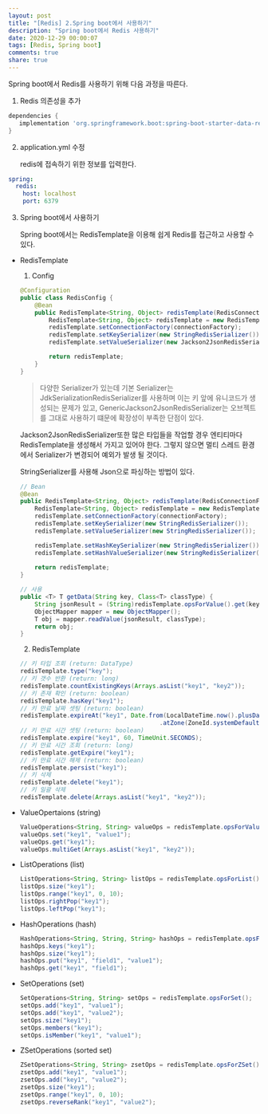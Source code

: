 ```yaml
---
layout: post
title: "[Redis] 2.Spring boot에서 사용하기"
description: "Spring boot에서 Redis 사용하기"
date: 2020-12-29 00:00:07
tags: [Redis, Spring boot]
comments: true
share: true
---
```


Spring boot에서 Redis를 사용하기 위해 다음 과정을 따른다.



1. Redis 의존성을 추가

```gradle
dependencies {
   implementation 'org.springframework.boot:spring-boot-starter-data-redis'
}
```

2. application.yml 수정

   redis에 접속하기 위한 정보를 입력한다.

```yml
spring:
  redis:
    host: localhost
    port: 6379
```

3. Spring boot에서 사용하기

   Spring boot에서는 RedisTemplate을 이용해 쉽게 Redis를 접근하고 사용할 수 있다.

- RedisTemplate

  1. Config

  ```java
  @Configuration
  public class RedisConfig {
      @Bean
      public RedisTemplate<String, Object> redisTemplate(RedisConnectionFactory connectionFactory) {
          RedisTemplate<String, Object> redisTemplate = new RedisTemplate<>();
          redisTemplate.setConnectionFactory(connectionFactory);
          redisTemplate.setKeySerializer(new StringRedisSerializer());
          redisTemplate.setValueSerializer(new Jackson2JsonRedisSerializer<>(String.class));
  
          return redisTemplate;
      }
  }
  ```

  > 다양한 Serializer가 있는데 기본 Serializer는 JdkSerializationRedisSerializer를 사용하며 이는 키 앞에 유니코드가 생성되는 문제가 있고, GenericJackson2JsonRedisSerializer는 오브젝트를 그대로 사용하기 떄문에 확장성이 부족한 단점이 있다.

  Jackson2JsonRedisSerializer또한 많은 타입들을 작업할 경우 엔티티마다 RedisTemplate을 생성해서 가지고 있어야 한다. 그렇지 않으면 멀티 스레드 환경에서 Serializer가 변경되어 예외가 발생 될 것이다.

  

  StringSerializer를 사용해 Json으로 파싱하는 방법이 있다.

  ```java
  // Bean
  @Bean
  public RedisTemplate<String, Object> redisTemplate(RedisConnectionFactory connectionFactory) {
      RedisTemplate<String, Object> redisTemplate = new RedisTemplate<>();
      redisTemplate.setConnectionFactory(connectionFactory);
      redisTemplate.setKeySerializer(new StringRedisSerializer());
      redisTemplate.setValueSerializer(new StringRedisSerializer());
  
      redisTemplate.setHashKeySerializer(new StringRedisSerializer());
      redisTemplate.setHashValueSerializer(new StringRedisSerializer());
      
      return redisTemplate;
  }
  
  // 사용
  public <T> T getData(String key, Class<T> classType) { 
      String jsonResult = (String)redisTemplate.opsForValue().get(key);
      ObjectMapper mapper = new ObjectMapper();
      T obj = mapper.readValue(jsonResult, classType);
      return obj;
  }
  ```

  

  2. RedisTemplate

  ```java
  // 키 타입 조회 (return: DataType)
  redisTemplate.type("key");
  // 키 갯수 반환 (return: long)
  redisTemplate.countExistingKeys(Arrays.asList("key1", "key2"));
  // 키 존재 확인 (return: boolean)
  redisTemplate.hasKey("key1");
  // 키 만료 날짜 셋팅 (return: boolean)
  redisTemplate.expireAt("key1", Date.from(LocalDateTime.now().plusDays(1L)
                                         .atZone(ZoneId.systemDefault()).toInstance()));
  // 키 만료 시간 셋팅 (return: boolean)
  redisTemplate.expire("key1", 60, TimeUnit.SECONDS);
  // 키 만료 시간 조회 (return: long)
  redisTemplate.getExpire("key1");
  // 키 만료 시간 해제 (return: boolean)
  redisTemplate.persist("key1");
  // 키 삭제
  redisTemplate.delete("key1");
  // 키 일괄 삭제
  redisTemplate.delete(Arrays.asList("key1", "key2"));
  ```

- ValueOpertaions (string)

  ```java
  ValueOperations<String, String> valueOps = redisTemplate.opsForValue();
  valueOps.set("key1", "value1");
  valueOps.get("key1");
  valueOps.multiGet(Arrays.asList("key1", "key2"));
  ```
  
- ListOperations (list)

  ```java
  ListOperations<String, String> listOps = redisTemplate.opsForList();
  listOps.size("key1");
  listOps.range("key1", 0, 10);
  listOps.rightPop("key1");
  listOps.leftPop("key1");
  ```

- HashOperations (hash)

  ```java
  HashOperations<String, String, String> hashOps = redisTemplate.opsForHash();
  hashOps.keys("key1");
  hashOps.size("key1");
  hashOps.put("key1", "field1", "value1");
  hashOps.get("key1", "field1");
  ```

- SetOperations (set)

  ```java
  SetOperations<String, String> setOps = redisTemplate.opsForSet();
  setOps.add("key1", "value1");
  setOps.add("key1", "value2");
  setOps.size("key1");
  setOps.members("key1");
  setOps.isMember("key1", "value1");
  ```

- ZSetOperations (sorted set)

  ```java
  ZSetOperations<String, String> zsetOps = redisTemplate.opsForZSet();
  zsetOps.add("key1", "value1");
  zsetOps.add("key1", "value2");
  zsetOps.size("key1");
  zsetOps.range("key1", 0, 10);
  zsetOps.reverseRank("key1", "value2");
  ```

  